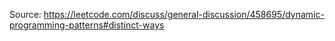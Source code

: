 Source: https://leetcode.com/discuss/general-discussion/458695/dynamic-programming-patterns#distinct-ways
